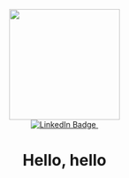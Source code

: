 <div id="header" align="center">
  <img src="https://user-images.githubusercontent.com/73945306/180026579-931d6c9f-b188-452e-9450-d80b3e78a188.png" width="200"/>
  <div id="badges">
  <a href="https://www.linkedin.com/in/mihael-%C5%A1panovi%C4%87-7608581b9">
      <img src="https://img.shields.io/badge/LinkedIn-blue?style=for-the-badge&logo=linkedin&logoColor=white" alt="LinkedIn Badge"/>
  </a>
  <img src="https://komarev.com/ghpvc/?username=Mihae283&style=flat-square&color=blue" alt=""/>
  
  <h1>
  Hello, hello
  </h1>
</div>
</div>
